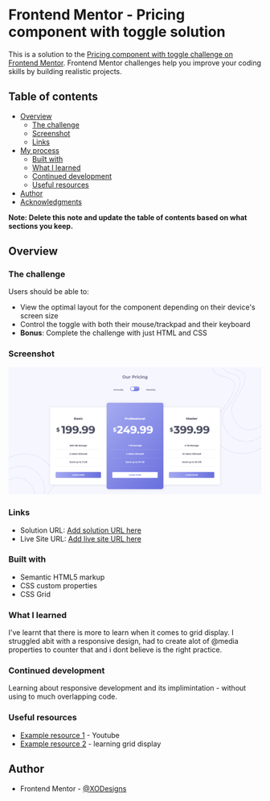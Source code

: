 # Frontend Mentor - Pricing component with toggle solution

This is a solution to the [Pricing component with toggle challenge on Frontend Mentor](https://www.frontendmentor.io/challenges/pricing-component-with-toggle-8vPwRMIC). Frontend Mentor challenges help you improve your coding skills by building realistic projects. 

## Table of contents

- [Overview](#overview)
  - [The challenge](#the-challenge)
  - [Screenshot](#screenshot)
  - [Links](#links)
- [My process](#my-process)
  - [Built with](#built-with)
  - [What I learned](#what-i-learned)
  - [Continued development](#continued-development)
  - [Useful resources](#useful-resources)
- [Author](#author)
- [Acknowledgments](#acknowledgments)

**Note: Delete this note and update the table of contents based on what sections you keep.**

## Overview

### The challenge

Users should be able to:

- View the optimal layout for the component depending on their device's screen size
- Control the toggle with both their mouse/trackpad and their keyboard
- **Bonus**: Complete the challenge with just HTML and CSS

### Screenshot

![](./images/Screenshot.png)

### Links

- Solution URL: [Add solution URL here](https://your-solution-url.com)
- Live Site URL: [Add live site URL here](https://pricing-component-with-toggle-master-phi.vercel.app/)


### Built with

- Semantic HTML5 markup
- CSS custom properties
- CSS Grid

### What I learned

I've learnt that there is more to learn when it comes to grid display. I struggled abit with a responsive design, had to create alot of @media properties to counter that
and i dont believe is the right practice.

### Continued development

Learning about responsive development and its implimintation - without using to much overlapping code.

### Useful resources

- [Example resource 1](https://www.youtube.com) - Youtube
- [Example resource 2](https://learncssgrid.com/) - learning grid display


## Author

- Frontend Mentor - [@XODesigns](https://www.frontendmentor.io/profile/XODesigns)
